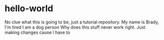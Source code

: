 # hello-world
No clue what this is going to be, just a tutorial repository.
My name is Brady, I'm tired
I am a dog person
Why does this stuff never work right.
Just making changes cause I have to